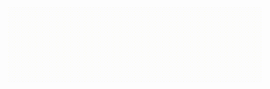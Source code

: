 <img src="https://raw.githubusercontent.com/AhmedGabr97/AhmedGabr97/main/Sequence%2001.gif" height="150px" width="100%">
